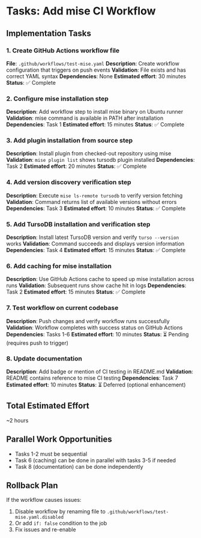 # Tasks: Add mise CI Workflow

## Implementation Tasks

### 1. Create GitHub Actions workflow file
**File**: `.github/workflows/test-mise.yaml`
**Description**: Create workflow configuration that triggers on push events
**Validation**: File exists and has correct YAML syntax
**Dependencies**: None
**Estimated effort**: 30 minutes
**Status**: ✅ Complete

### 2. Configure mise installation step
**Description**: Add workflow step to install mise binary on Ubuntu runner
**Validation**: mise command is available in PATH after installation
**Dependencies**: Task 1
**Estimated effort**: 15 minutes
**Status**: ✅ Complete

### 3. Add plugin installation from source step
**Description**: Install plugin from checked-out repository using mise
**Validation**: `mise plugin list` shows tursodb plugin installed
**Dependencies**: Task 2
**Estimated effort**: 20 minutes
**Status**: ✅ Complete

### 4. Add version discovery verification step
**Description**: Execute `mise ls-remote tursodb` to verify version fetching
**Validation**: Command returns list of available versions without errors
**Dependencies**: Task 3
**Estimated effort**: 10 minutes
**Status**: ✅ Complete

### 5. Add TursoDB installation and verification step
**Description**: Install latest TursoDB version and verify `turso --version` works
**Validation**: Command succeeds and displays version information
**Dependencies**: Task 4
**Estimated effort**: 15 minutes
**Status**: ✅ Complete

### 6. Add caching for mise installation
**Description**: Use GitHub Actions cache to speed up mise installation across runs
**Validation**: Subsequent runs show cache hit in logs
**Dependencies**: Task 2
**Estimated effort**: 15 minutes
**Status**: ✅ Complete

### 7. Test workflow on current codebase
**Description**: Push changes and verify workflow runs successfully
**Validation**: Workflow completes with success status on GitHub Actions
**Dependencies**: Tasks 1-6
**Estimated effort**: 10 minutes
**Status**: ⏳ Pending (requires push to trigger)

### 8. Update documentation
**Description**: Add badge or mention of CI testing in README.md
**Validation**: README contains reference to mise CI testing
**Dependencies**: Task 7
**Estimated effort**: 10 minutes
**Status**: ⏳ Deferred (optional enhancement)

## Total Estimated Effort
~2 hours

## Parallel Work Opportunities
- Tasks 1-2 must be sequential
- Task 6 (caching) can be done in parallel with tasks 3-5 if needed
- Task 8 (documentation) can be done independently

## Rollback Plan
If the workflow causes issues:
1. Disable workflow by renaming file to `.github/workflows/test-mise.yaml.disabled`
2. Or add `if: false` condition to the job
3. Fix issues and re-enable
